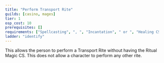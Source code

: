 ```yaml
---
title: "Perform Transport Rite"
guilds: [casino, mages]
tier: 1
osp_cost: 10
prerequisites: []
requirements: ["Spellcasting", ", ", "Incantation", " or ", "Healing CS"]
ladder: "identify"
---
```

This allows the person to perform a Transport Rite without having the Ritual Magic CS. This does not allow a character to perform any other rite.